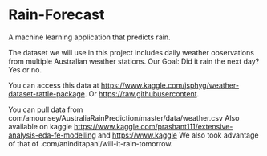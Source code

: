 # Rain-Forecast
A machine learning application that predicts rain.

The dataset we will use in this project includes daily weather observations from multiple Australian weather stations. 
Our Goal: Did it rain the next day? Yes or no. 

You can access this data at https://www.kaggle.com/jsphyg/weather-dataset-rattle-package. Or https://raw.githubusercontent.

You can pull data from com/amounsey/AustraliaRainPrediction/master/data/weather.csv Also available on kaggle https://www.kaggle.com/prashant111/extensive-analysis-eda-fe-modelling and https://www.kaggle We also took advantage of that of .com/aninditapani/will-it-rain-tomorrow.
